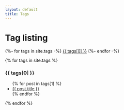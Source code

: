 ```yaml
---
layout: default
title: Tags
---
```


<!-- Begin code @ tags/index.md -->
<style>
sitetags {
    background: rgba(0, 0, 0, 0.1);
    width: 100%;
    border-top: 1px dashed #b5e853;
    padding: 10px 0;
    margin:0 0 40px 0
}

sitetags h3 {
    left: 0;
    bottom: 0;
    width: 100%;
    text-align: center;
    font-size: 14px;
    font-weight: 300;
    color:#666
}
</style>

# Tag listing

<div class="sitetags">
{%- for tags in site.tags -%}
  <a href="#{{ tags[0] }}"<h3 style="display:inline;">{{ tags[0] }}</h3></a>
{%- endfor -%}
</div>

{% for tags in site.tags %}
  <h3>{{ tags[0] }}</h3>
  <ul>
    {% for post in tags[1] %}
      <li><a href="{{ post.url| relative_url }}">{{ post.title }}</a></li>
    {% endfor %}
  </ul>
{% endfor %}

<!-- End code @ tags/index.md -->
